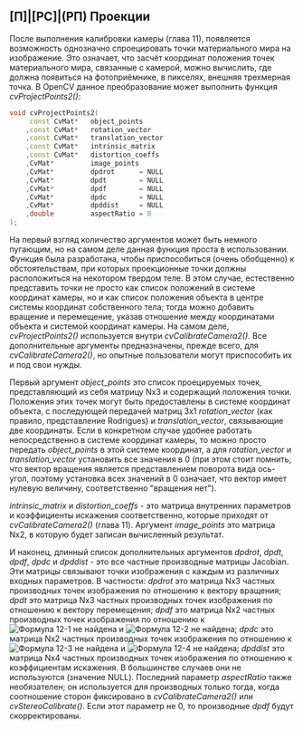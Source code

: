 ## [П]|[РС]|(РП) Проекции

После выполнения калибровки камеры (глава 11), появляется возможность однозначно спроецировать точки материального мира на изображение. Это означает, что засчёт координат положения точек материального мира, связанные с камерой, можно вычислить, где должна появиться на фотоприёмнике, в пикселях, внешняя трехмерная точка. В OpenCV данное преобразование может выполнить функция *cvProjectPoints2()*:

```cpp
void cvProjectPoints2(
     const CvMat*   object_points
    ,const CvMat*   rotation_vector
    ,const CvMat*   translation_vector
    ,const CvMat*   intrinsic_matrix
    ,const CvMat*   distortion_coeffs
    ,CvMat*         image_points
    ,CvMat*         dpdrot      = NULL
    ,CvMat*         dpdt        = NULL
    ,CvMat*         dpdf        = NULL
    ,CvMat*         dpdc        = NULL
    ,CvMat*         dpddist     = NULL
    ,double         aspectRatio = 0
);
```

На первый взгляд количество аргументов может быть немного пугающим, но на самом деле данная функция проста в использовании. Функция была разработана, чтобы приспособиться (очень обобщенно) к обстоятельствам, при которых проекционные точки должны расположиться на некотором твердом теле. В этом случае, естественно представить точки не просто как список положений в системе координат камеры, но и как список положения объекта в центре системы координат собственного тела; тогда можно добавить вращение и перемещение, указав отношение между координатами объекта и системой координат камеры. На самом деле, *cvProjectPoints2()* используется внутри *cvCalibrateCamera2()*. Все дополнительные аргументы предназначены, прежде всего, для *cvCalibrateCamera2()*, но опытные пользователи могут приспособить их и под свои нужды.

Первый аргумент *object_points* это список проецируемых точек, представляющий из себя матрицу Nx3 и содержащий положения точки. Положения этих точек могут быть предоставлены в системе координат объекта, с последующей передачей матриц 3x1 *rotation_vector* (как правило, представление Rodrigues) и *translation_vector*, связывающие две координаты. Если в конкретном случае удобнее работать непосредственно в системе координат камеры, то можно просто передать *object_points* в этой системе координат, а для *rotation_vector* и *translation_vector* установить все значения в 0 (при этом стоит помнить, что вектор вращения является представлением поворота вида ось-угол, поэтому установка всех значений в 0 означает, что вектор имеет нулевую величину, соответственно "вращения нет").

*intrinsic_matrix* и *distortion_coeffs* - это матрица внутренних параметров и коэффициенты искажения соответственно, которые приходят от *cvCalibrateCamera2()* (глава 11). Аргумент *image_points* это матрица Nx2, в которую будет записан вычисленный результат.

И наконец, длинный список дополнительных аргументов *dpdrot*, *dpdt*, *dpdf*, *dpdc* и *dpddist* - это все частные производные матрицы Jacobian. Эти матрицы связывают точки изображения с каждым из различных входных параметров. В частности: *dpdrot* это матрица Nx3 частных производных точек изображения по отношению к вектору вращения; *dpdt* это матрица Nx3 частных производных точек изображения по отношению к вектору перемещения; *dpdf* это матрица Nx2 частных производных точек изображения по отношению к ![Формула 12-1 не найдена](Images/Frml_12_1.jpg)  и ![Формула 12-2 не найдена](Images/Frml_12_2.jpg); *dpdc* это матрица Nx2 частных производных точек изображения по отношению к ![Формула 12-3 не найдена](Images/Frml_12_3.jpg) и ![Формула 12-4 не найдена](Images/Frml_12_4.jpg); *dpddist* это матрица Nx4 частных производных точек изображения по отношению к коэффициентам искажения. В большинстве случаев они не используются (значение NULL). Последний параметр *aspectRatio* также необязателен; он используется для производных только тогда, когда соотношение сторон фиксировано в *cvCalibrateCamera2()* или *cvStereoCalibrate()*. Если этот параметр не 0, то производные *dpdf* будут скорректированы.

